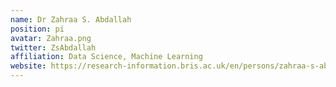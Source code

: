 ```yaml
---
name: Dr Zahraa S. Abdallah
position: pi
avatar: Zahraa.png
twitter: ZsAbdallah
affiliation: Data Science, Machine Learning
website: https://research-information.bris.ac.uk/en/persons/zahraa-s-abdallah
---
```

